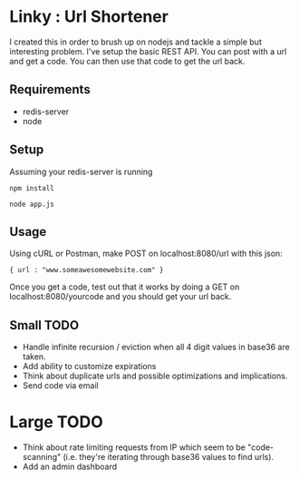 # Linky : Url Shortener

I created this in order to brush up on nodejs and tackle a simple but interesting
problem. I've setup the basic REST API. You can post with a url and get a code.
You can then use that code to get the url back.

## Requirements

* redis-server
* node

## Setup

Assuming your redis-server is running

`npm install`

`node app.js`

## Usage

Using cURL or Postman, make POST on localhost:8080/url with this json:

``` 
{ url : "www.someawesomewebsite.com" }
```

Once you get a code, test out that it works by doing a GET on localhost:8080/yourcode and you should get your url back.

## Small TODO

* Handle infinite recursion / eviction when all 4 digit values 
in base36 are taken.
* Add ability to customize expirations
* Think about duplicate urls and possible optimizations and implications.
* Send code via email

# Large TODO

* Think about rate limiting requests from IP which seem to be "code-scanning" (i.e. they're iterating through base36 values to find urls).
* Add an admin dashboard
